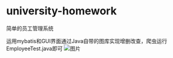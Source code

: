 # university-homework
简单的员工管理系统

运用mybatis和GUI界面通过Java自带的图库实现增删改查，爬虫运行EmployeeTest.java即可
![图片](https://github.com/user-attachments/assets/e82afbc1-8c66-41c7-9c29-429d3a229c1b)

